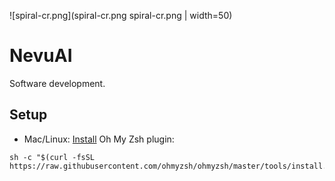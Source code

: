 ![spiral-cr.png](spiral-cr.png spiral-cr.png | width=50)
# NevuAI
Software development.

## Setup
- Mac/Linux: [Install](https://ohmyz.sh/#install) Oh My Zsh plugin:
```shell
sh -c "$(curl -fsSL https://raw.githubusercontent.com/ohmyzsh/ohmyzsh/master/tools/install.sh)"
```
